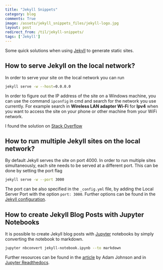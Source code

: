 ```yaml
---
title: "Jekyll Snippets"
category: blog
comments: True
image: /assets/jekyll_snippets_files/jekyll-logo.jpg
layout: post
redirect_from: /til/jekyll-snippets/
tags: ['Jekyll']
---
```

Some quick solutions when using [Jekyll][jekyll] to generate static sites.

## How to serve Jekyll on the local network?

In order to serve your site on the local network you can run

```bash
jekyll serve -w --host=0.0.0.0
```

In order to figure out the IP address of the site on a Windows machine, you can use the command `ipconfig` in cmd and search for the network you use currently. For example search in **Wireless LAN adapter Wi-Fi** for **Ipv4** when you want to access the site on your phone or other machine from your WiFi network.

I found the solution on [Stack Overflow][stack overflow]

## How to run multiple Jekyll sites on the local network?

By default Jekyll serves the site on port 4000. In order to run multiple sites simultaneously, each site needs to be served at a different port. This can be done by setting the port flag

```bash
jekyll serve -w --port 3000
```

The port can be also specified in the `_config.yml` file, by adding the Local Server Port with the option `port: 3000`. Further options can be found in the [Jekyll configuration][jekyll configuration].

## How to create Jekyll Blog Posts with Jupyter Notebooks

It is possible to create Jekyll blog posts with [Jupyter][jupyter] notebooks by simply converting the notebook to markdown.

```bash
jupyter nbconvert jekyll-notebook.ipynb --to markdown
```

Further resources can be found in the [article][jupyter jekyll posts] by Adam Johnson and in [Jupyter Readthedocs][jupyter readthedocs].


[jekyll]: https://jekyllrb.com/
[jekyll configuration]: http://jekyllrb.com/docs/configuration/#serve-command-options
[stack overflow]: http://stackoverflow.com/questions/16608466/connect-to-a-locally-built-jekyll-server-using-mobile-devices-in-the-lan
[jupyter]: http://jupyter.org/
[jupyter jekyll posts]: https://adamj.eu/tech/2014/09/21/using-ipython-notebook-to-write-jekyll-blog-posts/
[jupyter readthedocs]: http://jupyter-notebook.readthedocs.io/en/latest/